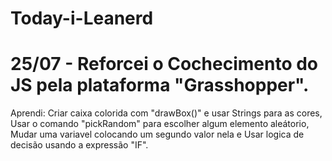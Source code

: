 # Today-i-Leanerd

# 25/07 - Reforcei o Cochecimento do JS pela plataforma "Grasshopper".
Aprendi: Criar caixa colorida com "drawBox()" e usar Strings para as cores, Usar o comando "pickRandom" para escolher algum elemento aleátorio,  Mudar uma variavel colocando um segundo valor nela e Usar logica de decisão usando a expressão "IF".
